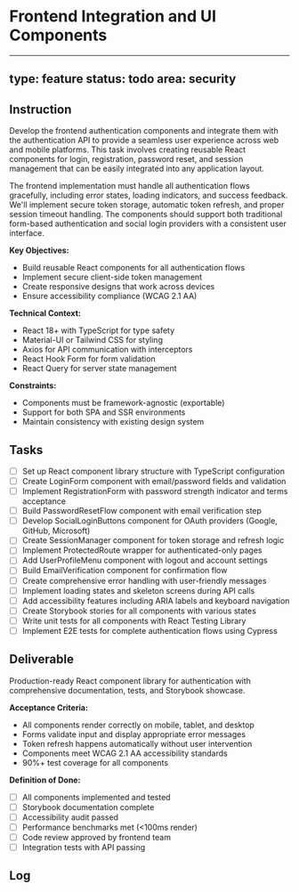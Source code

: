 # Frontend Integration and UI Components

---
type: feature
status: todo
area: security
---


## Instruction
Develop the frontend authentication components and integrate them with the authentication API to provide a seamless user experience across web and mobile platforms. This task involves creating reusable React components for login, registration, password reset, and session management that can be easily integrated into any application layout.

The frontend implementation must handle all authentication flows gracefully, including error states, loading indicators, and success feedback. We'll implement secure token storage, automatic token refresh, and proper session timeout handling. The components should support both traditional form-based authentication and social login providers with a consistent user interface.

**Key Objectives:**
- Build reusable React components for all authentication flows
- Implement secure client-side token management
- Create responsive designs that work across devices
- Ensure accessibility compliance (WCAG 2.1 AA)

**Technical Context:**
- React 18+ with TypeScript for type safety
- Material-UI or Tailwind CSS for styling
- Axios for API communication with interceptors
- React Hook Form for form validation
- React Query for server state management

**Constraints:**
- Components must be framework-agnostic (exportable)
- Support for both SPA and SSR environments
- Maintain consistency with existing design system

## Tasks
- [ ] Set up React component library structure with TypeScript configuration
- [ ] Create LoginForm component with email/password fields and validation
- [ ] Implement RegistrationForm with password strength indicator and terms acceptance
- [ ] Build PasswordResetFlow component with email verification step
- [ ] Develop SocialLoginButtons component for OAuth providers (Google, GitHub, Microsoft)
- [ ] Create SessionManager component for token storage and refresh logic
- [ ] Implement ProtectedRoute wrapper for authenticated-only pages
- [ ] Add UserProfileMenu component with logout and account settings
- [ ] Build EmailVerification component for confirmation flow
- [ ] Create comprehensive error handling with user-friendly messages
- [ ] Implement loading states and skeleton screens during API calls
- [ ] Add accessibility features including ARIA labels and keyboard navigation
- [ ] Create Storybook stories for all components with various states
- [ ] Write unit tests for all components with React Testing Library
- [ ] Implement E2E tests for complete authentication flows using Cypress

## Deliverable
Production-ready React component library for authentication with comprehensive documentation, tests, and Storybook showcase.

**Acceptance Criteria:**
- All components render correctly on mobile, tablet, and desktop
- Forms validate input and display appropriate error messages
- Token refresh happens automatically without user intervention
- Components meet WCAG 2.1 AA accessibility standards
- 90%+ test coverage for all components

**Definition of Done:**
- [ ] All components implemented and tested
- [ ] Storybook documentation complete
- [ ] Accessibility audit passed
- [ ] Performance benchmarks met (<100ms render)
- [ ] Code review approved by frontend team
- [ ] Integration tests with API passing

## Log
